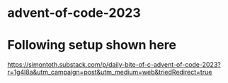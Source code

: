 # advent-of-code-2023

# Following setup shown here
https://simontoth.substack.com/p/daily-bite-of-c-advent-of-code-2023?r=1g4l8a&utm_campaign=post&utm_medium=web&triedRedirect=true
